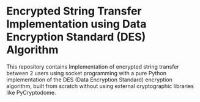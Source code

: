 # Encrypted String Transfer Implementation using Data Encryption Standard (DES) Algorithm
This repository contains Implementation of encrypted string transfer between 2 users using socket programming with a pure Python implementation of the DES (Data Encryption Standard) encryption algorithm, built from scratch without using external cryptographic libraries like PyCryptodome.

